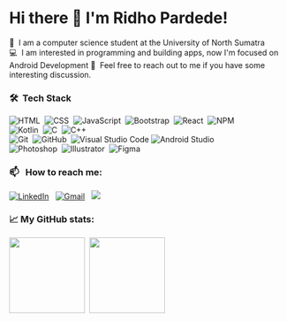 # Hi there 👋 I'm Ridho Pardede!

📖 &nbsp;I am a computer science student at the University of North Sumatra  
💻 &nbsp;I am interested in programming and building apps, now I'm focused on Android Development 
💬 &nbsp;Feel free to reach out to me if you have some interesting discussion.

### 🛠 &nbsp;Tech Stack

![HTML](https://img.shields.io/badge/-HTML-05122A?style=flat&logo=HTML5)&nbsp;
![CSS](https://img.shields.io/badge/-CSS-05122A?style=flat&logo=CSS3&logoColor=1572B6)&nbsp;
![JavaScript](https://img.shields.io/badge/-JavaScript-05122A?style=flat&logo=javascript)&nbsp;
![Bootstrap](https://img.shields.io/badge/-Bootstrap-05122A?style=flat&logo=bootstrap&logoColor=563D7C)&nbsp;
![React](https://img.shields.io/badge/-React-05122A?style=flat&logo=react&logoColor=61DBFB)&nbsp;
![NPM](https://img.shields.io/badge/-NPM-05122A?style=flat&logo=npm)\
![Kotlin](https://img.shields.io/badge/-Kotlin-05122A?style=flat&logo=kotlin)&nbsp;
![C](https://img.shields.io/badge/-C-05122A?style=flat&logo=C&logoColor=A8B9CC)&nbsp;
![C++](https://img.shields.io/badge/-C++-05122A?style=flat&logo=C%2B%2B&logoColor=00599C)\
![Git](https://img.shields.io/badge/-Git-05122A?style=flat&logo=git)&nbsp;
![GitHub](https://img.shields.io/badge/-GitHub-05122A?style=flat&logo=github)&nbsp;
![Visual Studio Code](https://img.shields.io/badge/-Visual%20Studio%20Code-05122A?style=flat&logo=visual-studio-code&logoColor=007ACC)
![Android Studio](https://img.shields.io/badge/-Android%20Studio-05122A?style=flat&logo=android-studio)&nbsp;\
![Photoshop](https://img.shields.io/badge/-Photoshop-05122A?style=flat&logo=adobe-photoshop)&nbsp;
![Illustrator](https://img.shields.io/badge/-Illustrator-05122A?style=flat&logo=adobe-illustrator)&nbsp;
![Figma](https://img.shields.io/badge/-Figma-05122A?style=flat&logo=figma)&nbsp;


### 📫 &nbsp; How to reach me:

<a href="https://www.linkedin.com/in/ridho-pardede/"><img alt="LinkedIn" src="https://img.shields.io/badge/LinkedIn%20-%230077B5.svg?&style=flat&logo=linkedin&logoColor=white"/></a> &nbsp;
<a href="mailto:ridhopardede.dev@gmail.com"><img alt="Gmail" src="https://img.shields.io/badge/Gmail-D14836?style=flat&logo=gmail&logoColor=white" /></a> &nbsp;
<a href="https://instagram.com/ridhoo.pardede"><img src="https://img.shields.io/badge/-Instagram_-E4405F?style=flat&logo=Instagram&logoColor=white"/></a> &nbsp;  

### 📈 My GitHub stats:

<img height="137px" src="https://github-readme-stats.vercel.app/api?username=ridho-dev&hide_title=true&hide_border=flase&show_icons=true&include_all_commits=true&count_private=true&line_height=21&&theme=radical" /> &nbsp;<img height="137px" src="https://github-readme-stats.vercel.app/api/top-langs/?username=ridho-dev&hide=php,html&hide_title=true&hide_border=true&layout=compact&langs_count=7&theme=radical" />

